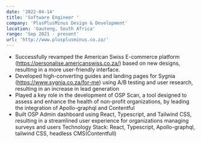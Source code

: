 ```yaml
---
date: '2022-04-14'
title: 'Software Engineer '
company: 'PlusPlusMinus Design & Development'
location: 'Gauteng, South Africa'
range: 'Sep 2021 - present'
url: 'http://www.plusplusminus.co.za/'
---
```


- Successfully revamped the American Swiss E-commerce platform
  (https://personalise.americanswiss.co.za/) based on new designs, resulting in a more user-friendly
  interface.
- Developed high-converting guides and landing pages for Sygnia (https://www.sygnia.co.za/for-me) using
  A/B testing and user research, resulting in an increase in lead generation
- Played a key role in the development of OSP Scan, a tool designed to assess and enhance the health of
  non-profit organizations, by leading the integration of Apollo-graphql and Contentful
- Built OSP Admin dashboard using React, Typescript, and Tailwind CSS, resulting in a streamlined user
  experience for organizations managing surveys and users
  Technology Stack: React, Typescript, Apollo-graphql, tailwind CSS, headless CMS(Contentfull)
